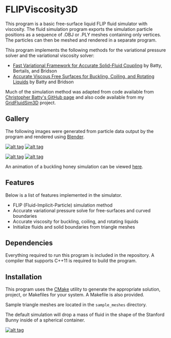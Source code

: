# FLIPViscosity3D

This program is a basic free-surface liquid FLIP fluid simulator with viscosity. The fluid simulation program exports the simulation particle positions as a sequence of .OBJ or .PLY meshes containing only vertices. The particles can then be meshed and rendered in a separate program.

This program implements the following methods for the variational pressure solver and the variational viscosity solver:

* [Fast Variational Framework for Accurate Solid-Fluid Coupling](https://hal.archives-ouvertes.fr/file/index/docid/384725/filename/variationalFluids.pdf) by Batty, Bertails, and Bridson
* [Accurate Viscous Free Surfaces for Buckling, Coiling, and Rotating Liquids](https://cs.uwaterloo.ca/~c2batty/papers/BattyBridson08.pdf) by Batty and Bridson

Much of the simulation method was adapted from code available from [Christopher Batty's GitHub page](https://github.com/christopherbatty) and also code available from my [GridFluidSim3D](https://github.com/rlguy/GridFluidSim3D) project.

## Gallery

The following images were generated from particle data output by the program and rendered using [Blender](http://www.blender.org).

[![alt tag](http://i.imgur.com/EOgftEL.jpg)](http://i.imgur.com/R97LLa5.jpg) [![alt tag](http://i.imgur.com/K5OLqDj.jpg)](http://i.imgur.com/weVF42W.jpg)

[![alt tag](http://i.imgur.com/vivBTG0.jpg)](http://i.imgur.com/M2G2tm4.jpg) [![alt tag](http://i.imgur.com/7DnmSfm.jpg)](http://i.imgur.com/lkaoatu.jpg)

An animation of a buckling honey simulation can be viewed [here](https://www.youtube.com/watch?v=Oxsr4m-s3C8).

## Features
Below is a list of features implemented in the simulator.

* FLIP (Fluid-Implicit-Particle) simulation method
* Accurate variational pressure solve for free-surfaces and curved boundaries
* Accurate viscosity for buckling, coiling, and rotating liquids
* Initialize fluids and solid boundaries from triangle meshes

## Dependencies

Everything required to run this program is included in the repository. A compiler that supports C++11 is required to build the program.

## Installation

This program uses the [CMake](https://cmake.org/) utility to generate the appropriate solution, project, or Makefiles for your system. A Makefile is also provided.

Sample triangle meshes are located in the ```sample_meshes``` directory.

The default simulation will drop a mass of fluid in the shape of the Stanford Bunny inside of a spherical container.

[![alt tag](http://i.imgur.com/sRZi5bQ.jpg)](http://i.imgur.com/rRRnJXs.jpg)